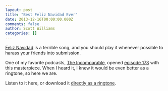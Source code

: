 ```yaml
---
layout: post
title: "Best Feliz Navidad Ever"
date: 2013-12-16T00:00:00.000Z
comments: false
author: Scott Williams
categories: []
---
```

<a href="http://en.wikipedia.org/wiki/Feliz_Navidad_(song)">Feliz Navidad</a> is a terrible song, and you should play it whenever possible to harass your friends into submission.

One of my favorite podcasts, <a href="http://5by5.tv/incomparable">The Incomparable</a>, opened <a href="http://5by5.tv/incomparable/173">episode 173</a> with this masterpiece. When I heard it, I knew it would be even better as a ringtone, so here we are.

Listen to it here, or download it <a href="https://dl.dropboxusercontent.com/u/392461/best-feliz-navidad.m4r">directly as a ringtone</a>.